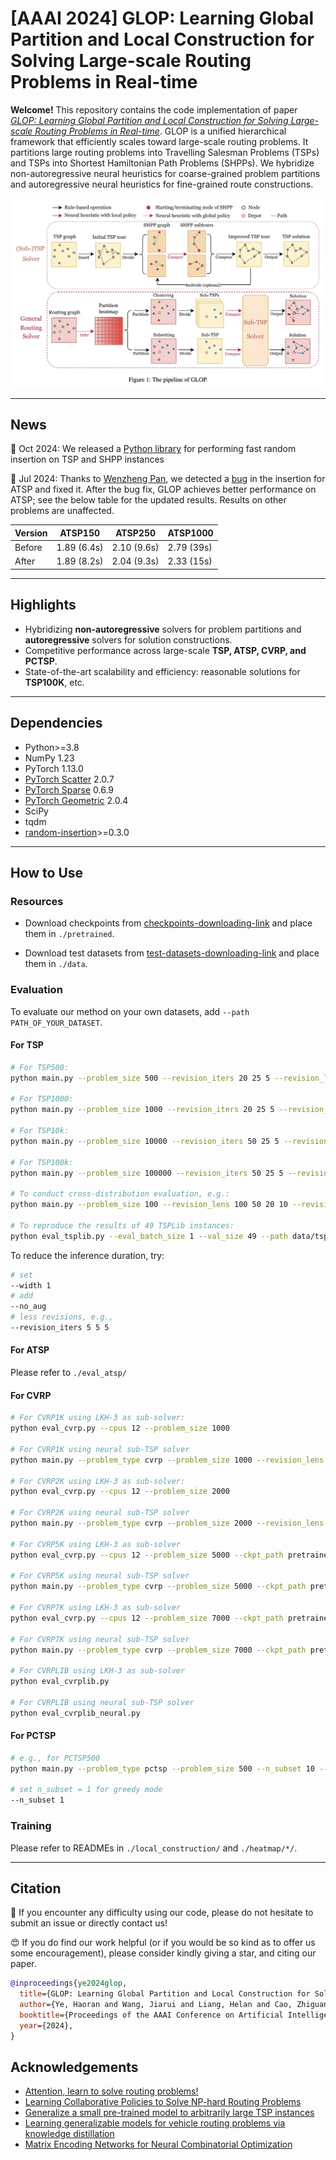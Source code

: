 # [AAAI 2024] GLOP: Learning Global Partition and Local Construction for Solving Large-scale Routing Problems in Real-time

**Welcome!** This repository contains the code implementation of paper [*GLOP: Learning Global Partition and Local Construction for Solving Large-scale Routing Problems in Real-time*](https://arxiv.org/abs/2312.08224). GLOP is a unified hierarchical framework that efficiently scales toward large-scale routing problems. It partitions large routing problems into Travelling Salesman Problems (TSPs) and TSPs into Shortest Hamiltonian Path Problems (SHPPs). We hybridize non-autoregressive neural heuristics for coarse-grained problem partitions and autoregressive neural heuristics for fine-grained route constructions.

![diagram](./assets/diagram.png)

---

## News
🚀 Oct 2024: We released a [Python library](https://github.com/Furffico/random-insertion) for performing fast random insertion on TSP and SHPP instances

🐛 Jul 2024: Thanks to [Wenzheng Pan](https://github.com/wzever), we detected a [bug](https://github.com/henry-yeh/GLOP/pull/3) in the insertion for ATSP and fixed it. After the bug fix, GLOP achieves better performance on ATSP; see the below table for the updated results. Results on other problems are unaffected.

Version|ATSP150|ATSP250|ATSP1000
-|-|-|-
Before| 1.89 (6.4s) | 2.10 (9.6s) | 2.79 (39s)
After| 1.89 (8.2s) | 2.04 (9.3s) | 2.33 (15s)

---

## Highlights

- Hybridizing **non-autoregressive** solvers for problem partitions and **autoregressive** solvers for solution constructions.
- Competitive performance across large-scale **TSP, ATSP, CVRP, and PCTSP**.
- State-of-the-art scalability and efficiency: reasonable solutions for **TSP100K**, etc.

---

## Dependencies

- Python>=3.8
- NumPy 1.23
- PyTorch 1.13.0
- [PyTorch Scatter](https://github.com/rusty1s/pytorch_scatter) 2.0.7
- [PyTorch Sparse](https://github.com/rusty1s/pytorch_sparse) 0.6.9
- [PyTorch Geometric](https://github.com/pyg-team/pytorch_geometric) 2.0.4
- SciPy
- tqdm
- [random-insertion](https://github.com/Furffico/random-insertion)>=0.3.0

---

## How to Use

### Resources

- Download checkpoints from [checkpoints-downloading-link](https://drive.google.com/file/d/1u9-GVTMRux3rWGcbipSqyTyBx_V8pm9G/view?usp=sharing) and place them in `./pretrained`.

- Download test datasets from [test-datasets-downloading-link](https://drive.google.com/file/d/1WuICJGKRsiTjVTq7_ivh29wWShv8BRBO/view?usp=sharing) and place them in `./data`.

### Evaluation 
To evaluate our method on your own datasets, add `--path PATH_OF_YOUR_DATASET`.

#### For TSP
```bash
# For TSP500:
python main.py --problem_size 500 --revision_iters 20 25 5 --revision_lens 100 50 20 --width 10 --eval_batch_size 64 --val_size 128 --decode_strategy greedy

# For TSP1000:
python main.py --problem_size 1000 --revision_iters 20 25 5 --revision_lens 100 50 20 --width 10 --eval_batch_size 32 --val_size 128 --decode_strategy greedy

# For TSP10k:
python main.py --problem_size 10000 --revision_iters 50 25 5 --revision_lens 100 50 20 --width 1 --eval_batch_size 16 --val_size 16 --decode_strategy greedy

# For TSP100k:
python main.py --problem_size 100000 --revision_iters 50 25 5 --revision_lens 100 50 20 --width 1 --eval_batch_size 1 --val_size 1 --decode_strategy greedy

# To conduct cross-distribution evaluation, e.g.:
python main.py --problem_size 100 --revision_lens 100 50 20 10 --revision_iters 20 10 10 5 --width 140 --eval_batch_size 100 --val_size 10000 --decode_strategy sampling --path data/tsp/tsp_uniform100_10000.pkl --no_aug --no_prune

# To reproduce the results of 49 TSPLib instances:
python eval_tsplib.py --eval_batch_size 1 --val_size 49 --path data/tsp/tsplib49.pkl --width 128 --decode_strategy greedy --no_prune
```


To reduce the inference duration, try:
```bash
# set
--width 1
# add
--no_aug
# less revisions, e.g.,
--revision_iters 5 5 5
```

#### For ATSP

Please refer to `./eval_atsp/`


#### For CVRP

```bash
# For CVRP1K using LKH-3 as sub-solver: 
python eval_cvrp.py --cpus 12 --problem_size 1000

# For CVRP1K using neural sub-TSP solver
python main.py --problem_type cvrp --problem_size 1000 --revision_lens 20 --revision_iters 5

# For CVRP2K using LKH-3 as sub-solver: 
python eval_cvrp.py --cpus 12 --problem_size 2000

# For CVRP2K using neural sub-TSP solver
python main.py --problem_type cvrp --problem_size 2000 --revision_lens 50 20 --revision_iters 5 5

# For CVRP5K using LKH-3 as sub-solver
python eval_cvrp.py --cpus 12 --problem_size 5000 --ckpt_path pretrained/Partitioner/cvrp/cvrp-2000.pt

# For CVRP5K using neural sub-TSP solver
python main.py --problem_type cvrp --problem_size 5000 --ckpt_path pretrained/Partitioner/cvrp/cvrp-2000.pt --revision_lens 20 --revision_iters 5

# For CVRP7K using LKH-3 as sub-solver
python eval_cvrp.py --cpus 12 --problem_size 7000 --ckpt_path pretrained/Partitioner/cvrp/cvrp-2000.pt

# For CVRP7K using neural sub-TSP solver
python main.py --problem_type cvrp --problem_size 7000 --ckpt_path pretrained/Partitioner/cvrp/cvrp-2000.pt --revision_lens 20 --revision_iters 5

# For CVRPLIB using LKH-3 as sub-solver
python eval_cvrplib.py

# For CVRPLIB using neural sub-TSP solver
python eval_cvrplib_neural.py
```


#### For PCTSP

```bash
# e.g., for PCTSP500
python main.py --problem_type pctsp --problem_size 500 --n_subset 10 --eval_batch_size 50 --val_size 100 --revision_iters 10 10 5 --revision_lens 100 50 20

# set n_subset = 1 for greedy mode
--n_subset 1
```


### Training

Please refer to READMEs in `./local_construction/` and `./heatmap/*/`.

---

## Citation

🤩 If you encounter any difficulty using our code, please do not hesitate to submit an issue or directly contact us!

😍 If you do find our work helpful (or if you would be so kind as to offer us some encouragement), please consider kindly giving a star, and citing our paper.

```bibtex
@inproceedings{ye2024glop,
  title={GLOP: Learning Global Partition and Local Construction for Solving Large-scale Routing Problems in Real-time},
  author={Ye, Haoran and Wang, Jiarui and Liang, Helan and Cao, Zhiguang and Li, Yong and Li, Fanzhang},
  booktitle={Proceedings of the AAAI Conference on Artificial Intelligence},
  year={2024},
}
```


## Acknowledgements

* [Attention, learn to solve routing problems!](https://github.com/wouterkool/attention-learn-to-route)
* [Learning Collaborative Policies to Solve NP-hard Routing Problems](https://github.com/alstn12088/LCP)
* [Generalize a small pre-trained model to arbitrarily large TSP instances](https://github.com/Spider-scnu/TSP)
* [Learning generalizable models for vehicle routing problems via knowledge distillation](https://github.com/jieyibi/AMDKD)
* [Matrix Encoding Networks for Neural Combinatorial Optimization](https://github.com/yd-kwon/MatNet)
